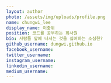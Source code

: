 ```yaml
---
layout: author
photo: /assets/img/uploads/profile.png
name: chungwi_lee
display_name: 이충위
position: 코드를 공부하는 회사원
bio: 사람들 앞에 나서는 것을 싫어하는 소심한?
github_username: dungwi.github.io
facebook_username: 
twitter_username: 
instagram_username:
linkedin_username:
medium_username:
---
```


